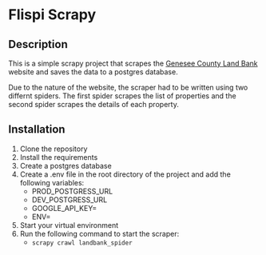 # Flispi Scrapy

## Description
This is a simple scrapy project that scrapes the [Genesee County Land Bank](https://thelandbank.org) website and saves the data to a postgres database.

Due to the nature of the website, the scraper had to be written using two differnt spiders. The first spider scrapes the list of properties and the second spider scrapes the details of each property.

## Installation
1. Clone the repository
2. Install the requirements
3. Create a postgres database
4. Create a .env file in the root directory of the project and add the following variables:
    - PROD_POSTGRESS_URL
    - DEV_POSTGRESS_URL
    - GOOGLE_API_KEY=
    - ENV=
5. Start your virtual environment
6. Run the following command to start the scraper:
    - `scrapy crawl landbank_spider`
    

